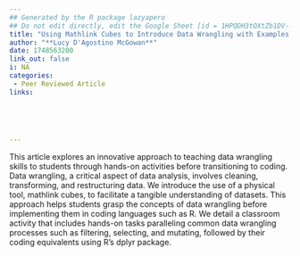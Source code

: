 ```yaml
---
## Generated by the R package lazyapero
## Do not edit directly, edit the Google Sheet [id = 1HPQDH3tOXtZb1DV--8wR9CKAzUz5aywWc2vM3OQ5SrU]
title: "Using Mathlink Cubes to Introduce Data Wrangling with Examples in R"
author: "**Lucy D'Agostino McGowan**"
date: 1748563200
link_out: false
i: NA
categories:
 - Peer Reviewed Article
links:





---
```


This article explores an innovative approach to teaching data wrangling skills to students through hands-on activities before transitioning to coding. Data wrangling, a critical aspect of data analysis, involves cleaning, transforming, and restructuring data. We introduce the use of a physical tool, mathlink cubes, to facilitate a tangible understanding of datasets. This approach helps students grasp the concepts of data wrangling before implementing them in coding languages such as R. We detail a classroom activity that includes hands-on tasks paralleling common data wrangling processes such as filtering, selecting, and mutating, followed by their coding equivalents using R’s dplyr package.

